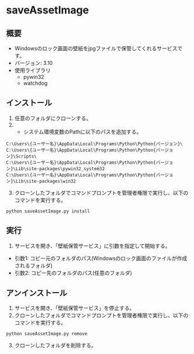 # saveAssetImage

## 概要

- Windowsのロック画面の壁紙をjpgファイルで保管してくれるサービスです。
- バージョン: 3.10
- 使用ライブラリ
  - pywin32
  - watchdog

## インストール

1. 任意のフォルダにクローンする。
2. - システム環境変数のPathに以下のパスを追加する。
```
C:\Users\{ユーザー名}\AppData\Local\Programs\Python\Python{バージョン}\
C:\Users\{ユーザー名}\AppData\Local\Programs\Python\Python{バージョン}\Scripts\
C:\Users\{ユーザー名}\AppData\Local\Programs\Python\Python{バージョン}\Lib\site-packages\pywin32_system32
C:\Users\{ユーザー名}\AppData\Local\Programs\Python\Python{バージョン}\Lib\site-packages\win32
```
3. クローンしたフォルダでコマンドプロンプトを管理者権限で実行し、以下のコマンドを実行する。
```
python saveAssetImage.py install
```

## 実行

1. サービスを開き、「壁紙保管サービス」に引数を指定して開始する。
  - 引数1: コピー元のフォルダのパス(Windowsのロック画面のファイルが作成されるフォルダ)
  - 引数2: コピー先のフォルダのパス(任意のフォルダ)

## アンインストール

1. サービスを開き、「壁紙保管サービス」を停止する。
2. クローンしたフォルダでコマンドプロンプトを管理者権限で実行し、以下のコマンドを実行する。
```
python saveAssetImage.py remove
```
3. クローンしたフォルダを削除する。